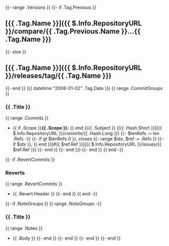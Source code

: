 {{- range .Versions }}
{{- if .Tag.Previous }}
## [{{ .Tag.Name }}]({{ $.Info.RepositoryURL }}/compare/{{ .Tag.Previous.Name }}...{{ .Tag.Name }})
{{- else }}
## [{{ .Tag.Name }}]({{ $.Info.RepositoryURL }}/releases/tag/{{ .Tag.Name }})
{{- end }} ({{ datetime "2006-01-02" .Tag.Date }})
{{ range .CommitGroups }}
### {{ .Title }}
{{ range .Commits }}
- {{ if .Scope }}**{{ .Scope }}:** {{ end }}{{ .Subject }} ([{{ .Hash.Short }}]({{ $.Info.RepositoryURL }}/commits/{{ .Hash.Long }})
{{- $lenRefs := len .Refs -}}
{{- if gt $lenRefs 0 }}, closes 
{{- range $idx, $ref := .Refs }}
{{- if $idx }}, {{ end }}[#{{ $ref.Ref }}]({{ $.Info.RepositoryURL }}/issues/{{ $ref.Ref }})
{{- end }}
{{- end }})
{{- end }}
{{ end -}}

{{- if .RevertCommits }}
### Reverts
{{ range .RevertCommits }}
- {{ .Revert.Header }}
{{- end }}
{{ end -}}

{{- if .NoteGroups }}
{{ range .NoteGroups -}}
### {{ .Title }}
{{ range .Notes }}
- {{ .Body }}
{{- end }}
{{- end }}
{{- end }}
{{- end }}